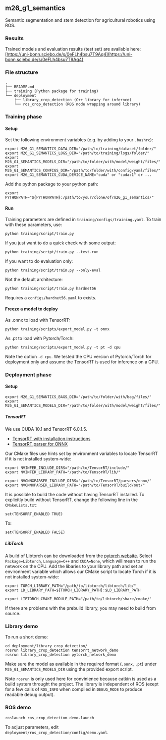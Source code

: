 ## m26_g1_semantics

Semantic segmentation and stem detection for agricultural robotics using ROS.

### Results

Trained models and evaluation results (test set) are available here:
[https://uni-bonn.sciebo.de/s/0eFLh4bsu7T9Aq4](https://uni-bonn.sciebo.de/s/0eFLh4bsu7T9Aq4)

### File structure

```
.
├── README.md
├── training (Python package for training)
└── deployment
    ├── library_crop_detection (C++ library for infernce)
    └── ros_crop_detection (ROS node wrapping around library)
```

### Training phase

#### Setup

Set the following environment variables (e.g. by adding to your `.bashrc`):

```
export M26_G1_SEMANTICS_DATA_DIR="/path/to/training/dataset/folder/"
export M26_G1_SEMANTICS_LOGS_DIR="/path/to/training/logs/folder/"
export M26_G1_SEMANTICS_MODELS_DIR="/path/to/folder/with/model/weight/files/"
export M26_G1_SEMANTICS_CONFIGS_DIR="/path/to/folder/with/config/yaml/files/"
export M26_G1_SEMANTICS_CUDA_DEVICE_NAME="cuda" or "cuda:1" or ...
```

Add the python package to your python path:

```
export PYTHONPATH="${PYTHONPATH}:/path/to/your/clone/of/m26_g1_semantics/"
```

#### Run

Training parameters are defined in `training/configs/training.yaml`. To train with these parameters, use:

```
python training/script/train.py
```

If you just want to do a quick check with some output:

```
python training/script/train.py --test-run
```

If you want to do evaluation only:

```
python training/script/train.py --only-eval
```

Not the default architecture:

```
python training/script/train.py hardnet56
```

Requires a `configs/hardnet56.yaml` to exists.

#### Freeze a model to deploy

As .onnx to load with TensorRT:

```
python training/scripts/export_model.py -t onnx
```

As .pt to load with Pytorch/Torch:

```
python training/scripts/export_model.py -t pt -d cpu
```

Note the option `-d cpu`. We tested the CPU version of Pytorch/Torch for deployment only and assume the TensorRT is used for inference on a GPU.

### Deployment phase

#### Setup

```
export M26_G1_SEMANTICS_BAGS_DIR="/path/to/folder/with/bag/files/"
export M26_G1_SEMANTICS_MODELS_DIR="/path/to/folder/with/model/weight/files/"
```

##### TensorRT

We use CUDA 10.1 and TensorRT 6.0.1.5.

* [TensorRT with installation instructions](https://github.com/NVIDIA/TensorRT)
* [TensorRT parser for ONNX](https://github.com/onnx/onnx-tensorrt)

Our CMake files use hints set by environment variables to locate TensorRT  if it is not installed system-wide:

```
export NVINFER_INCLUDE_DIRS="/path/to/TensorRT/include/"
export NVINFER_LIBRARY_PATH="/path/to/TensorRT/lib/"

export NVONNXPARSER_INCLUDE_DIRS="/path/to/TensorRT/parsers/onnx/"
export NVONNXPARSER_LIBRARY_PATH="/path/to/TensorRT/build/out/"
```

It is possible to build the code without having TensorRT installed.
To explicitly build without TensorRT,
change the following line in the `CMakeLists.txt`:

```
set(TENSORRT_ENABLED TRUE)
```

To:

```
set(TENSORRT_ENABLED FALSE)
```

##### LibTorch

A build of Libtorch can be downloaded from the [pytorch website](https://pytorch.org/).
Select `Package=Libtorch`, `Language=C++` and `CUDA=None`, which will mean to run the network
on the CPU. Add the libaries to your library path and set an environment variable which allows
our CMake script to locate Torch if it is not installed system-wide:

```
export TORCH_LIBRARY_PATH="/path/to/libtorch/libtorch/lib/"
export LD_LIBRARY_PATH=${TORCH_LIBRARY_PATH}:$LD_LIBRARY_PATH

export LIBTORCH_CMAKE_MODULE_PATH="/path/to/libtorch/share/cmake/"
```

If there are problems with the prebuild library, you may need to build from source.

### Library demo

To run a short demo:

```
cd deployment/library_crop_detection/
rosrun library_crop_detection tensorrt_network_demo
rosrun library_crop_detection pytorch_network_demo
```

Make sure the model as available in the required format (`.onnx`, `.pt`) under `M26_G1_SEMANTICS_MODELS_DIR` using the provided export script.

Note `rosrun` is only used here for convinience because catkin is used as a build system throught the project.
The library is independent of ROS (exept for a few calls of `ROS_INFO` when compiled in `DEBUG_MODE` to produce readable debug output).

### ROS demo

```
roslaunch ros_crop_detection demo.launch
```

To adjust parameters, edit `deployment/ros_crop_detection/config/demo.yaml`.

